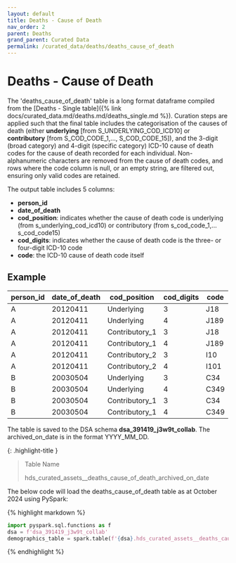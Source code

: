 ```yaml
---
layout: default
title: Deaths - Cause of Death
nav_order: 2
parent: Deaths
grand_parent: Curated Data
permalink: /curated_data/deaths/deaths_cause_of_death
---
```


# Deaths - Cause of Death

The 'deaths_cause_of_death' table is a long format dataframe compiled from the [Deaths - Single table]({% link docs/curated_data.md/deaths.md/deaths_single.md %}). Curation steps are applied such that the final table includes the categorisation of the causes of death (either **underlying** [from S_UNDERLYING_COD_ICD10] or **contributory** [from S_COD_CODE_1,…, S_COD_CODE_15]), and the 3-digit (broad category) and 4-digit (specific category) ICD-10 cause of death codes for the cause of death recorded for each individual. Non-alphanumeric characters are removed from the cause of death codes, and rows where the code column is null, or an empty string, are filtered out, ensuring only valid codes are retained.

The output table includes 5 columns:
-	**person_id**
-	**date_of_death**
-	**cod_position**: indicates whether the cause of death code is underlying (from s_underlying_cod_icd10) or contributory (from s_cod_code_1,…s_cod_code15)
-	**cod_digits**: indicates whether the cause of death code is the three- or four-digit ICD-10 code
-	**code**: the ICD-10 cause of death code itself

## Example

| person_id | date_of_death | cod_position | cod_digits | code |
| --- | --- | --- | --- | --- |
| A | 20120411 | Underlying | 3 | J18 |
| A | 20120411 | Underlying | 4 | J189 |
| A | 20120411 | Contributory_1 | 3  | J18 |
| A | 20120411 | Contributory_1 | 4 | J189 |
| A | 20120411 | Contributory_2 | 3 | I10 |
| A | 20120411 | Contributory_2 | 4 | I101 |
| B | 20030504 | Underlying | 3 | C34 |
| B | 20030504 | Underlying | 4 | C349 |
| B | 20030504 | Contributory_1 | 3 | C34 |
| B | 20030504 | Contributory_1 | 4 | C349 |




The table is saved to the DSA schema **dsa_391419_j3w9t_collab**. The archived_on_date is in the format YYYY_MM_DD.

{: .highlight-title }
> Table Name
>
> >
> hds_curated_assets__deaths_cause_of_death_archived_on_date
> 

The below code will load the deaths_cause_of_death table as at October 2024 using PySpark:

{% highlight markdown %}
```python
import pyspark.sql.functions as f
dsa = f'dsa_391419_j3w9t_collab'
demographics_table = spark.table(f'{dsa}.hds_curated_assets__deaths_cause_of_death_2024_10_01')
```
{% endhighlight %}
